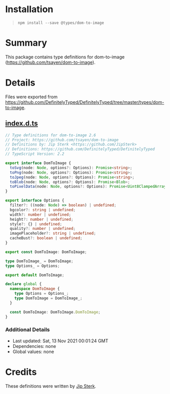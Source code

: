 # Installation
> `npm install --save @types/dom-to-image`

# Summary
This package contains type definitions for dom-to-image (https://github.com/tsayen/dom-to-image).

# Details
Files were exported from https://github.com/DefinitelyTyped/DefinitelyTyped/tree/master/types/dom-to-image.
## [index.d.ts](https://github.com/DefinitelyTyped/DefinitelyTyped/tree/master/types/dom-to-image/index.d.ts)
````ts
// Type definitions for dom-to-image 2.6
// Project: https://github.com/tsayen/dom-to-image
// Definitions by: Jip Sterk <https://github.com/JipSterk>
// Definitions: https://github.com/DefinitelyTyped/DefinitelyTyped
// TypeScript Version: 2.2

export interface DomToImage {
  toSvg(node: Node, options?: Options): Promise<string>;
  toPng(node: Node, options?: Options): Promise<string>;
  toJpeg(node: Node, options?: Options): Promise<string>;
  toBlob(node: Node, options?: Options): Promise<Blob>;
  toPixelData(node: Node, options?: Options): Promise<Uint8ClampedArray>;
}

export interface Options {
  filter?: ((node: Node) => boolean) | undefined;
  bgcolor?: string | undefined;
  width?: number | undefined;
  height?: number | undefined;
  style?: {} | undefined;
  quality?: number | undefined;
  imagePlaceholder?: string | undefined;
  cacheBust?: boolean | undefined;
}

export const DomToImage: DomToImage;

type DomToImage_ = DomToImage;
type Options_ = Options;

export default DomToImage;

declare global {
  namespace DomToImage {
    type Options = Options_;
    type DomToImage = DomToImage_;
  }

  const DomToImage: DomToImage.DomToImage;
}

````

### Additional Details
 * Last updated: Sat, 13 Nov 2021 00:01:24 GMT
 * Dependencies: none
 * Global values: none

# Credits
These definitions were written by [Jip Sterk](https://github.com/JipSterk).
